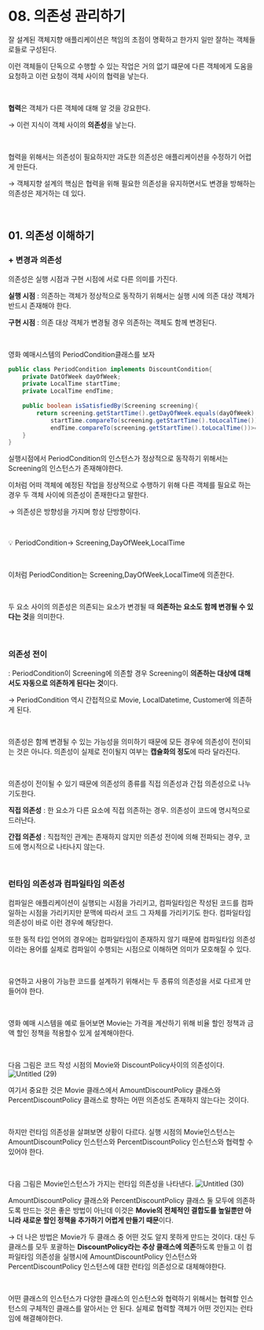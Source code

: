 # 08. 의존성 관리하기

잘 설계된 객체지향 애플리케이션은 책임의 초점이 명확하고 한가지 일만 잘하는 객체들로들로 구성된다. 

이런 객체들이 단독으로 수행할 수 있는 작업은 거의 없기 떄문에 다른 객체에게 도움을 요청하고 이런 요청이 객체 사이의 협력을 낳는다. 

<br>

**협력**은 객체가 다른 객체에 대해 알 것을 강요한다. 

→ 이런 지식이 객체 사이의 **의존성**을 낳는다. 

<br>

협력을 위해서는 의존성이 필요하지만 과도한 의존성은 애플리케이션을 수정하기 어렵게 만든다. 

→ 객체지향 설계의 핵심은 협력을 위해 필요한 의존성을 유지하면서도 변경을 방해하는 의존성은 제거하는 데 있다.

 <br>

## 01. 의존성 이해하기

### + 변경과 의존성

의존성은 실행 시점과 구현 시점에 서로 다른 의미를 가진다. 

**실행 시점** : 의존하는 객체가 정상적으로 동작하기 위해서는 실행 시에 의존 대상 객체가 반드시 존재해야 한다.

**구현 시점** : 의존 대상 객체가 변경될 경우 의존하는 객체도 함께 변경된다. 

<br>

영화 예매시스템의 PeriodCondition클래스를 보자

```java
public class PeriodCondition implements DiscountCondition{
	private DatOfWeek dayOfWeek;
	private LocalTime startTime;
	private LocalTime endTime;
	
	public boolean isSatisfiedBy(Screening screening){
		return screening.getStartTime().getDayOfWeek.equals(dayOfWeek) && 
			startTime.compareTo(screening.getStartTime().toLocalTime())<=0 &&
			endTime.compareTo(screening.getStartTime().toLocalTime())>=0 &&
	}
}
```

실행시점에서 PeriodCondition의 인스턴스가 정상적으로 동작하기 위해서는 Screening의 인스턴스가 존재해야한다. 

이처럼 어떠 객체에 예정된 작업을 정상적으로 수행하기 위해 다른 객체를 필요로 하는 경우 두 객체 사이에 의존성이 존재한다고 말한다. 

→ 의존성은 방향성을 가지며 항상 단방향이다. 

<br>

💡 PeriodCondition→ Screening,DayOfWeek,LocalTime

<br>

이처럼 PeriodCondition는 Screening,DayOfWeek,LocalTime에 의존한다. 

<br>

두 요소 사이의 의존성은 의존되는 요소가 변경될 때 **의존하는 요소도 함께 변경될 수 있다는 것**을 의미한다.

<br>

### 의존성 전이

: PeriodCondition이 Screening에 의존할 경우 Screening이 **의존하는 대상에 대해서도 자동으로 의존하게 된다는 것**이다. 

→ PeriodCondition 역시 간접적으로 Movie, LocalDatetime, Customer에 의존하게 된다. 

<br>

의존성은 함께 변경될 수 있는 가능성을 의미하기 때문에 모든 경우에 의존성이 전이되는 것은 아니다. 의존성이 실제로 전이될지 여부는 **캡슐화의 정도**에 따라 달라진다. 

<br>

의존성이 전이될 수 있기 때문에 의존성의 종류를 직접 의존성과 간접 의존성으로 나누기도한다. 

**직접 의존성** : 한 요소가 다른 요소에 직접 의존하는 경우. 의존성이 코드에 명시적으로 드러난다. 

**간접 의존성** : 직접적인 관계는 존재하지 않지만 의존성 전이에 의해 전파되는 경우, 코드에 명시적으로 나타나지 않는다. 

<br>

### 런타임 의존성과 컴파일타임 의존성

컴파일은 애플리케이션이 실행되는 시점을 가리키고, 컴파일타임은 작성된 코드를 컴파일하는 시점을 가리키지만 문맥에 따라서 코드 그 자체를 가리키기도 한다. 컴파일타임 의존성이 바로 이런 경우에 해당한다. 

또한 동적 타입 언어의 경우에는 컴파일타임이 존재하지 않기 때문에 컴파일타임 의존성이라는 용어를 실제로 컴파일이 수행되는 시점으로 이해하면 의미가 모호해질 수 있다. 

<br>

유연하고 사용이 가능한 코드를 설계하기 위해서는 두 종류의 의존성을 서로 다르게 만들어야 한다.

<br>

영화 예매 시스템을 예로 들어보면 Movie는 가격을 계산하기 위해 비율 할인 정책과 금액 할인 정책을 적용할수 있게 설계해야한다. 

  
<br>


다음 그림은 코드 작성 시점의 Movie와 DiscountPolicy사이의 의존성이다. 
![Untitled (29)](https://github.com/88dldl/object/assets/110217133/2bbe9f3d-4461-415b-b63a-bc91bf5f0f73)


여기서 중요한 것은 Movie 클래스에서 AmountDiscountPolicy 클래스와 PercentDiscountPolicy 클래스로 향하는 어떤 의존성도 존재하지 않는다는 것이다. 

<br>

하지만 런타임 의존성을 살펴보면 상황이 다르다. 실행 시점의 Movie인스턴스는 AmountDiscountPolicy 인스턴스와 PercentDiscountPolicy 인스턴스와 협력할 수 있어야 한다. 

<br>

다음 그림은 Movie인스턴스가 가지는 런타임 의존성을 나타낸다.
![Untitled (30)](https://github.com/88dldl/object/assets/110217133/127bade2-3107-4d86-8b45-b3565e9fc2bd)


AmountDiscountPolicy 클래스와 PercentDiscountPolicy 클래스 둘 모두에 의존하도록 만드는 것은 좋은 방법이 아닌데 이것은 **Movie의 전체적인 결합도를 높일뿐만 아니라 새로운 할인 정책을 추가하기 어렵게 만들기 때문**이다. 

→ 더 나은 방법은 Movie가 두 클래스 중 어떤 것도 알지 못하게 만드는 것이다. 대신 두 클래스를 모두 포괄하는 **DiscountPolicy라는 추상 클래스에 의존**하도록 만들고 이 컴파일타임 의존성을 실행시에 AmountDiscountPolicy 인스턴스와 PercentDiscountPolicy 인스턴스에 대한 런타임 의존성으로 대체해야한다. 

<br>

어떤 클래스의 인스턴스가 다양한 클래스의 인스턴스와 협력하기 위해서는 협력할 인스턴스의 구체적인 클래스를 알아서는 안 된다. 실제로 협력할 객체가 어떤 것인지는 런타임에 해결해야한다.
